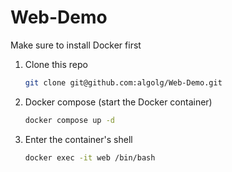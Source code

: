 # Web-Demo

Make sure to install Docker first

1. Clone this repo

    ```sh
    git clone git@github.com:algolg/Web-Demo.git
    ```

2. Docker compose (start the Docker container)

    ```sh
    docker compose up -d
    ```

3. Enter the container's shell

    ```sh
    docker exec -it web /bin/bash
    ```